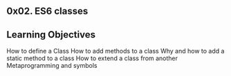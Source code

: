 0x02. ES6 classes
------

Learning Objectives
-------
How to define a Class
How to add methods to a class
Why and how to add a static method to a class
How to extend a class from another
Metaprogramming and symbols

